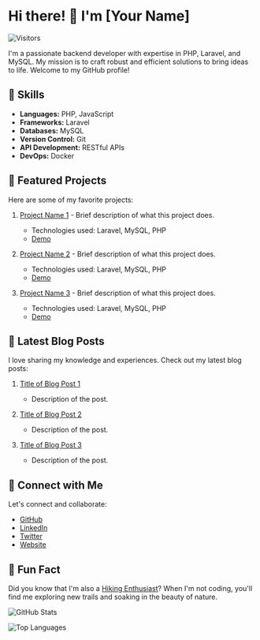<!-- Header -->
# Hi there! 👋 I'm [Your Name]
![Visitors](https://visitor-badge.glitch.me/badge?page_id=yourusername.yourusername)

<!-- Introduction -->
I'm a passionate backend developer with expertise in PHP, Laravel, and MySQL. My mission is to craft robust and efficient solutions to bring ideas to life. Welcome to my GitHub profile!

<!-- Skills -->
## 🔧 Skills
- **Languages:** PHP, JavaScript
- **Frameworks:** Laravel
- **Databases:** MySQL
- **Version Control:** Git
- **API Development:** RESTful APIs
- **DevOps:** Docker

<!-- Projects -->
## 🚀 Featured Projects
Here are some of my favorite projects:

1. [Project Name 1](https://github.com/yourusername/project-link-1) - Brief description of what this project does.
   - Technologies used: Laravel, MySQL, PHP
   - [Demo](https://project-demo-link-1)

2. [Project Name 2](https://github.com/yourusername/project-link-2) - Brief description of what this project does.
   - Technologies used: Laravel, MySQL, PHP
   - [Demo](https://project-demo-link-2)

3. [Project Name 3](https://github.com/yourusername/project-link-3) - Brief description of what this project does.
   - Technologies used: Laravel, MySQL, PHP
   - [Demo](https://project-demo-link-3)

<!-- Blog -->
## 📝 Latest Blog Posts
I love sharing my knowledge and experiences. Check out my latest blog posts:

1. [Title of Blog Post 1](https://yourbloglink.com/post-1)
   - Description of the post.

2. [Title of Blog Post 2](https://yourbloglink.com/post-2)
   - Description of the post.

3. [Title of Blog Post 3](https://yourbloglink.com/post-3)
   - Description of the post.

<!-- Connect with Me -->
## 🤝 Connect with Me
Let's connect and collaborate:

- [GitHub](https://github.com/yourusername)
- [LinkedIn](https://www.linkedin.com/in/yourusername/)
- [Twitter](https://twitter.com/yourusername)
- [Website](https://yourwebsite.com)

<!-- Fun Fact -->
## 🌟 Fun Fact
Did you know that I'm also a [Hiking Enthusiast](https://yourhikingblog.com)? When I'm not coding, you'll find me exploring new trails and soaking in the beauty of nature.

<!-- Footer -->
<!-- Feel free to customize this part as you like -->
![GitHub Stats](https://github-readme-stats.vercel.app/api?username=yourusername&show_icons=true&theme=radical)

![Top Languages](https://github-readme-stats.vercel.app/api/top-langs/?username=yourusername&layout=compact&theme=radical)
